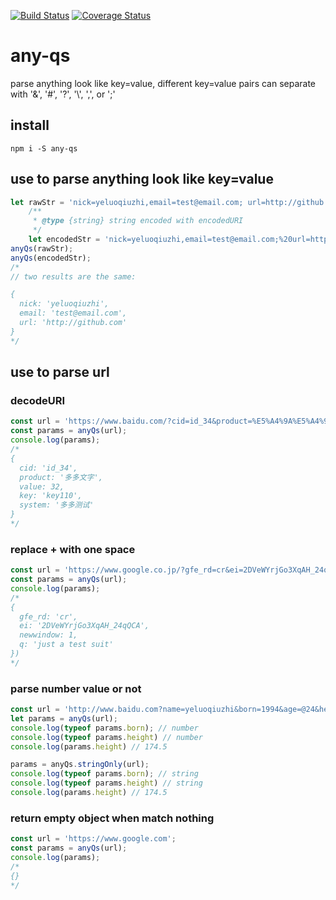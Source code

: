 [![Build Status](https://travis-ci.org/yeluoqiuzhi/any-qs.svg?branch=master)](https://travis-ci.org/yeluoqiuzhi/any-qs)
[![Coverage Status](https://coveralls.io/repos/github/yeluoqiuzhi/any-qs/badge.svg?branch=master)](https://coveralls.io/github/yeluoqiuzhi/any-qs?branch=master)

# any-qs

parse anything look like key=value, different key=value pairs can separate with '&', '#', '?', '\\', ',', or ';'

## install

```shell
npm i -S any-qs
```

## use to parse anything look like key=value

```js
let rawStr = 'nick=yeluoqiuzhi,email=test@email.com; url=http://github.com';
    /**
     * @type {string} string encoded with encodedURI
     */
    let encodedStr = 'nick=yeluoqiuzhi,email=test@email.com;%20url=http://github.com';
anyQs(rawStr);
anyQs(encodedStr);
/*
// two results are the same:

{
  nick: 'yeluoqiuzhi',
  email: 'test@email.com',
  url: 'http://github.com'
}
*/
```
## use to parse url

### decodeURI

```js
const url = 'https://www.baidu.com/?cid=id_34&product=%E5%A4%9A%E5%A4%9A%E6%96%87%E5%AD%97#?value=32&key=key110&system=多多测试';
const params = anyQs(url);
console.log(params);
/*
{
  cid: 'id_34',
  product: '多多文字',
  value: 32,
  key: 'key110',
  system: '多多测试'
}
*/
```

### replace + with one space

```js
const url = 'https://www.google.co.jp/?gfe_rd=cr&ei=2DVeWYrjGo3XqAH_24qQCA#newwindow=1&q=just+a+test+suit';
const params = anyQs(url);
console.log(params);
/*
{
  gfe_rd: 'cr',
  ei: '2DVeWYrjGo3XqAH_24qQCA',
  newwindow: 1,
  q: 'just a test suit'
})
*/
```

### parse number value or not

```js
const url = 'http://www.baidu.com?name=yeluoqiuzhi&born=1994&age=@24&height=174.5';
let params = anyQs(url);
console.log(typeof params.born); // number
console.log(typeof params.height) // number
console.log(params.height) // 174.5

params = anyQs.stringOnly(url);
console.log(typeof params.born); // string
console.log(typeof params.height) // string
console.log(params.height) // 174.5
```

### return empty object when match nothing

```js
const url = 'https://www.google.com';
const params = anyQs(url);
console.log(params);
/*
{}
*/